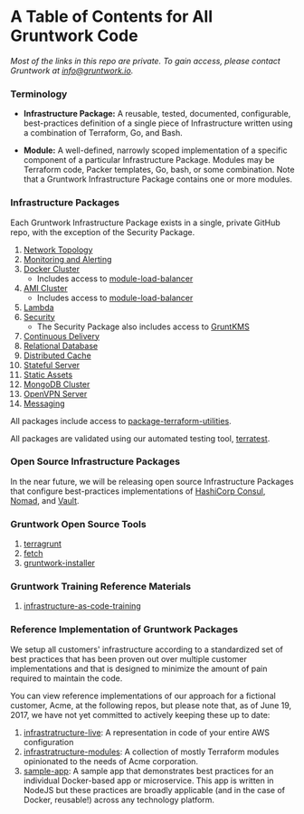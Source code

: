 # A Table of Contents for All Gruntwork Code

_Most of the links in this repo are private. To gain access, please contact Gruntwork at [info@gruntwork.io](mailto:info@gruntwork.io)._

### Terminology

- **Infrastructure Package:** A reusable, tested, documented, configurable, best-practices definition of a single 
piece of Infrastructure written using a combination of Terraform, Go, and Bash.

- **Module:** A well-defined, narrowly scoped implementation of a specific component of a particular Infrastructure 
Package. Modules may be Terraform code, Packer templates, Go, bash, or some combination. Note that a 
Gruntwork Infrastructure Package contains one or more modules.

### Infrastructure Packages

Each Gruntwork Infrastructure Package exists in a single, private GitHub repo, with the exception of the Security Package.

1. [Network Topology](https://github.com/gruntwork-io/module-vpc)
1. [Monitoring and Alerting](https://github.com/gruntwork-io/module-aws-monitoring)
1. [Docker Cluster](https://github.com/gruntwork-io/module-ecs)
   - Includes access to [module-load-balancer](https://github.com/gruntwork-io/module-load-balancer)
1. [AMI Cluster](https://github.com/gruntwork-io/module-asg)
   - Includes access to [module-load-balancer](https://github.com/gruntwork-io/module-load-balancer)
1. [Lambda](https://github.com/gruntwork-io/package-lambda)
1. [Security](https://github.com/gruntwork-io/module-security)
   - The Security Package also includes access to [GruntKMS](https://github.com/gruntwork-io/gruntkms)
1. [Continuous Delivery](https://github.com/gruntwork-io/module-ci)
1. [Relational Database](https://github.com/gruntwork-io/module-data-storage)
1. [Distributed Cache](https://github.com/gruntwork-io/module-cache)
1. [Stateful Server](https://github.com/gruntwork-io/module-server)
1. [Static Assets](https://github.com/gruntwork-io/package-static-assets)
1. [MongoDB Cluster](https://github.com/gruntwork-io/package-mongodb)
1. [OpenVPN Server](https://github.com/gruntwork-io/package-openvpn)
1. [Messaging](https://github.com/gruntwork-io/package-messaging)

All packages include access to [package-terraform-utilities](https://github.com/gruntwork-io/package-terraform-utilities).

All packages are validated using our automated testing tool, [terratest](https://github.com/gruntwork-io/terratest).

### Open Source Infrastructure Packages

In the near future, we will be releasing open source Infrastructure Packages that configure best-practices implementations
of [HashiCorp Consul](https://www.consul.io/), [Nomad](https://www.nomadproject.io/), and [Vault](https://www.vaultproject.io/).

### Gruntwork Open Source Tools

1. [terragrunt](https://github.com/gruntwork-io/terragrunt)
1. [fetch](https://github.com/gruntwork-io/fetch)
1. [gruntwork-installer](https://github.com/gruntwork-io/gruntwork-installer)

### Gruntwork Training Reference Materials

1. [infrastructure-as-code-training](https://github.com/gruntwork-io/infrastructure-as-code-training)

### Reference Implementation of Gruntwork Packages

We setup all customers' infrastructure according to a standardized set of best practices that has been proven out over
multiple customer implementations and that is designed to minimize the amount of pain required to maintain the code.

You can view reference implementations of our approach for a fictional customer, Acme, at the following repos, but please
note that, as of June 19, 2017, we have not yet committed to actively keeping these up to date:

1. [infrastratructure-live](https://github.com/gruntwork-io/infrastructure-live-acme): A representation in code of your 
   entire AWS configuration
1. [infrastratructure-modules](https://github.com/gruntwork-io/infrastructure-modules-acme): A collection of mostly 
   Terraform modules opinionated to the needs of Acme corporation.
1. [sample-app](https://github.com/gruntwork-io/sample-app-acme): A sample app that demonstrates best practices for an
   individual Docker-based app or microservice. This app is written in NodeJS but these practices are broadly applicable
   (and in the case of Docker, reusable!) across any technology platform.
